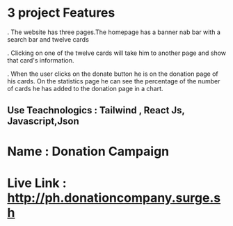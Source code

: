 # 3 project Features


. The website has three pages.The homepage has a banner nab bar with a search bar and twelve cards

. Clicking on one of the twelve cards will take him to another page and show that card's information.

. When the user clicks on the donate button he is on the donation page of his cards.  On the statistics page he can see the percentage of the number of cards he has added to the donation page in a chart.

## Use Teachnologics : Tailwind , React Js, Javascript,Json

# Name : Donation Campaign
# Live Link : http://ph.donationcompany.surge.sh
